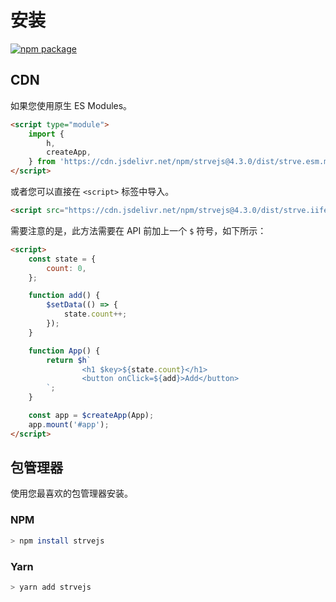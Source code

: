 # 安装

<a href="https://npmjs.com/package/strve-js"><img src="https://badgen.net/npm/v/strve-js" alt="npm package"></a>

## CDN

如果您使用原生 ES Modules。

```html
<script type="module">
	import {
		h,
		createApp,
	} from 'https://cdn.jsdelivr.net/npm/strvejs@4.3.0/dist/strve.esm.min.js';
</script>
```

或者您可以直接在 `<script>` 标签中导入。

```html
<script src="https://cdn.jsdelivr.net/npm/strvejs@4.3.0/dist/strve.iife.min.js"></script>
```

需要注意的是，此方法需要在 API 前加上一个 `$` 符号，如下所示：

```html
<script>
	const state = {
		count: 0,
	};

	function add() {
		$setData(() => {
			state.count++;
		});
	}

	function App() {
		return $h`
                <h1 $key>${state.count}</h1>
                <button onClick=${add}>Add</button> 
		`;
	}

	const app = $createApp(App);
	app.mount('#app');
</script>
```

## 包管理器

使用您最喜欢的包管理器安装。

### NPM

```bash
> npm install strvejs
```

### Yarn

```bash
> yarn add strvejs
```
